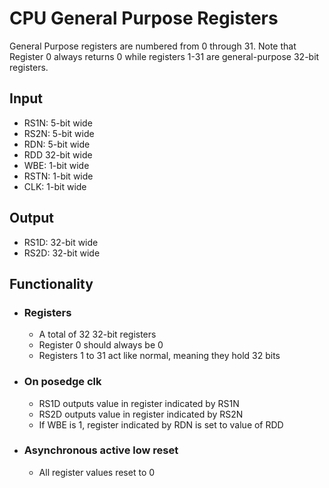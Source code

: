 # CPU General Purpose Registers

General Purpose registers are numbered from 0 through 31. Note that Register 0 always returns 0 while registers 1-31 are general-purpose 32-bit registers.

## Input
* RS1N: 5-bit wide
* RS2N: 5-bit wide
* RDN: 5-bit wide
* RDD 32-bit wide
* WBE: 1-bit wide
* RSTN: 1-bit wide
* CLK: 1-bit wide

## Output
  * RS1D: 32-bit wide
  * RS2D: 32-bit wide

## Functionality

* ### Registers
  * A total of 32 32-bit registers
  * Register 0 should always be 0
  * Registers 1 to 31 act like normal, meaning they hold 32 bits
* ### On posedge clk
  * RS1D outputs value in register indicated by RS1N
  * RS2D outputs value in register indicated by RS2N
  * If WBE is 1, register indicated by RDN is set to value of RDD
* ### Asynchronous active low reset
  * All register values reset to 0
